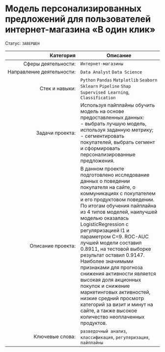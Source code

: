 # Модель персонализированных предложений для пользователей интернет-магазина «В один клик»
Статус: `ЗАВЕРШЕН`

| Категория               | Описание                                                                                                                                                                                                                                                                                                                                                                                                                                                                                                                                                                                                                                        |
| ----------------------: |-------------------------------------------------------------------------------------------------------------------------------------------------------------------------------------------------------------------------------------------------------------------------------------------------------------------------------------------------------------------------------------------------------------------------------------------------------------------------------------------------------------------------------------------------------------------------------------------------------------------------------------------------|
|Сферы&nbsp;деятельности:| `Интернет-магазины`                                                                                                                                                                                                                                                                                                                                                                                                                                                                                                                                                                                                                             |
|Направление&nbsp;деятельности:| `Data Analyst` `Data Science`                                                                                                                                                                                                                                                                                                                                                                                                                                                                                                                                                                                                                   |
|Стек&nbsp;и&nbsp;навыки:| `Python` `Pandas` `Matplotlib` `Seaborn` `Sklearn` `Pipeline` `Shap` <br/> `Supervised Learning`, `Classification`<br/>                                                                                                                                                                                                                                                                                                                                                                                                                                                                                                                         |
|Задачи&nbsp;проекта:| Используя пайплайны обучить модель на основе предоставленных данных:  <br/>- выбрать лучшую модель, используя заданную метрику;<br/>- сегментировать покупателей, выбрать сегмент и сформировать персонализированные предложения.                                                                                                                                                                                                                                                                                                                                                                                                               |
|Описание&nbsp;проекта:| В данном проекте подготовлено исследование данных о поведении покупателя на сайте, о коммуникациях с покупателем и его продуктовом поведении. <br/>По итогам обучения пайплайна из 4 типов моделей, наилучшей моделью оказалась LogisticRegression с регуляризацией l1 и параметром C=9. ROC-AUC лучшей модели составил 0.8911, на тестовой выборке результат оставил 0.9147. <br/>Наиболее значимыми признаками для прогноза снижения активности является высокая доля акционных покупок и снижение маркетинговых активностей, низкие средний просмотр категорий за визит и минут на сайте, а также высокое количество неоплаченных продуктов. |
|Ключевые&nbsp;слова:| `разведочный анализ`, `классификация`, `регуляризация`, `пайплайны`                                                                                                                                                                                                                                                                                                                                                                                                                                                                                                                                                                             |

